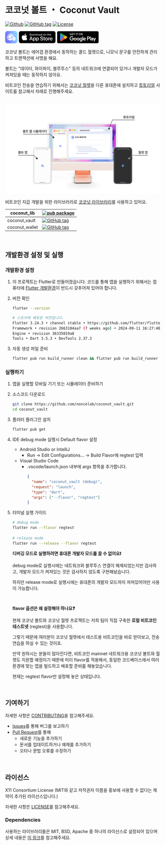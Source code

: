 # 코코넛 볼트 ・ Coconut Vault

[![Github](https://img.shields.io/badge/github-Noncelab-orange?logo=github&logoColor=white)](https://github.com/noncelab)
[![GitHub tag](https://img.shields.io/badge/dynamic/yaml.svg?url=https://raw.githubusercontent.com/noncelab/coconut_vault/main/pubspec.yaml&query=$.version&label=Version)](https://github.com/noncelab/coconut_vault)
[![License](https://img.shields.io/badge/License-X11-green.svg)](https://github.com/noncelab/coconut_vault/blob/main/LICENSE)

[![Coconut Wallet Logo](./assets/readme/vault_logo_mainnet.png)]()
[![App Store Badge](./assets/readme/app-store-badge.png)](https://apps.apple.com/app/id6651839033)
[![Google Play Badge](./assets/readme/google-play-badge.png)](https://play.google.com/store/apps/details?id=onl.coconut.vault.regtest)

코코넛 볼트는 에어갭 환경에서 동작하는 콜드 월렛으로, 니모닉 문구를 안전하게 관리하고 트랜잭션에 서명을 해요. 

볼트는 "데이터, 와이파이, 블루투스" 등의 네트워크에 연결되어 있거나 개발자 모드가 켜져있을 때는 동작하지 않아요.

비트코인 전송을 연습하기 위해서는 [코코넛 월렛](https://github.com/noncelab/coconut_wallet)을 다른 휴대폰에 설치하고 [튜토리얼](https://noncelab.gitbook.io/coconut.onl) 사이트를 참고해서 차례로 진행해주세요.

<br/>

<img src="./assets/readme/coconut_universe_mainnet.webp" width="600"/>

<br/>

비트코인 지갑 개발을 위한 라이브러리로 [코코넛 라이브러리](https://pub.dartlang.org/packages/coconut_lib)를 사용하고 있어요.

| coconut_lib         | [![pub package](https://img.shields.io/pub/v/coconut_lib.svg?label=coconut_lib&color=blue)](https://pub.dartlang.org/packages/coconut_lib)                 |
| ---------------- | ------------------------------------------------------------------------------------------------------------------------------------------------- |
| coconut_vault | [![GitHub tag](https://img.shields.io/badge/dynamic/yaml.svg?url=https://raw.githubusercontent.com/noncelab/coconut_vault/main/pubspec.yaml&query=$.version&label=coconut_vault)](https://github.com/noncelab/coconut_vault) |
| coconut_wallet | [![GitHub tag](https://img.shields.io/badge/dynamic/yaml.svg?url=https://raw.githubusercontent.com/noncelab/coconut_wallet/main/pubspec.yaml&query=$.version&label=coconut_wallet)](https://github.com/noncelab/coconut_wallet) |

<br/>

## 개발환경 설정 및 실행

### 개발환경 설정

1. 이 프로젝트는 Flutter로 만들어졌습니다.
코드를 통해 앱을 실행하기 위해서는 컴퓨터에 [Flutter 개발환경](https://docs.flutter.dev/get-started/install)이 반드시 갖추어져 있어야 합니다.

2. 버전 확인
    ```bash
    flutter --version
    ```

    ```bash
    # 스토어에 배포된 버전입니다.
    Flutter 3.24.3 • channel stable • https://github.com/flutter/flutter.git
    Framework • revision 2663184aa7 (7 weeks ago) • 2024-09-11 16:27:48 -0500
    Engine • revision 36335019a8
    Tools • Dart 3.5.3 • DevTools 2.37.3

3. 자동 생성 파일 준비

   ```bash
   flutter pub run build_runner clean && flutter pub run build_runner build --delete-conflicting-outputs && flutter pub run slang
   ```

### 실행하기

1. 앱을 실행할 모바일 기기 또는 시뮬레이터 준비하기

2. 소스코드 다운로드
   ```bash
   git clone https://github.com/noncelab/coconut_vault.git
   cd coconut_vault
   ```

3. 플러터 플러그인 설치
   ```bash
   flutter pub get
   ```

4. IDE debug mode 실행시 Default flavor 설정
    * Android Studio or IntelliJ 
        *  Run -> Edit Configurations... -> Build Flavor에 regtest 입력
    * Visual Studio Code
        * .vscode/launch.json 내부에 args 항목을 추가합니다.
          ```json
          {
            "name": "coconut_vault (debug)",
            "request": "launch",
            "type": "dart",
            "args": ["--flavor", "regtest"]
          }
          ```

5. 터미널 실행 가이드
    ```bash
    # debug mode
    flutter run --flavor regtest

    # release mode
    flutter run --release --flavor regtest
    ```

    **디버깅 모드로 실행하려면 휴대폰 개발자 모드를 끌 수 없어요❗**

    debug mode로 실행시에는 네트워크와 블루투스 연결이 해제되었는지만 검사하고, 개발자 모드가 켜져있는 것은 검사하지 않도록 구현해놨습니다. 

    하지만 release mode로 실행시에는 휴대폰의 개발자 모드까지 꺼져있어야만 사용이 가능합니다.

    <br />

    **flavor 옵션은 왜 설정해야 하나요❓**
          
    현재 코코넛 볼트와 코코넛 월렛 프로젝트는 저희 팀이 직접 구축한 **로컬 비트코인 테스트넷** (regtest)을 사용합니다. 

    그렇기 때문에 여러분이 코코넛 월렛에서 테스트용 비트코인을 바로 받아보고, 전송 연습을 하실 수 있는 것이죠.

    만약 원하시는 분들이 많아진다면, 비트코인 mainnet 네트워크용 코코넛 볼트와 월렛도 지원할 예정이기 때문에 미리 flavor를 적용해서, 동일한 코드베이스에서 여러 환경에 맞는 앱을 빌드하고 배포할 준비를 해놓았습니다.
          
    현재는 regtest flavor만 설정해 놓은 상태입니다.

<br/>

## 기여하기

자세한 사항은 [CONTRIBUTING](https://github.com/noncelab/coconut_vault/blob/main/CONTRIBUTING.md)을 참고해주세요.

* [Issues](https://github.com/noncelab/coconut_vault/issues)를 통해 버그를 보고하기
* [Pull Request](https://github.com/noncelab/coconut_vault/pulls)를 통해
    * 새로운 기능을 추가하기
    * 문서를 업데이트하거나 예제를 추가하기
    * 오타나 문법 오류를 수정하기

<br/>

## 라이선스
X11 Consortium License (MIT와 같고 저작권자 이름을 홍보에 사용할 수 없다는 제약이 추가된 라이선스입니다.)

자세한 사항은 [LICENSE](https://github.com/noncelab/coconut_vault/blob/main/LICENSE)를 참고해주세요.

### Dependencies
사용하는 라이브러리들은 MIT, BSD, Apache 중 하나의 라이선스로 설정되어 있으며 상세 내용은 [이 링크](https://github.com/noncelab/coconut_vault/blob/main/lib/oss_licenses.dart)를 참고해주세요.
